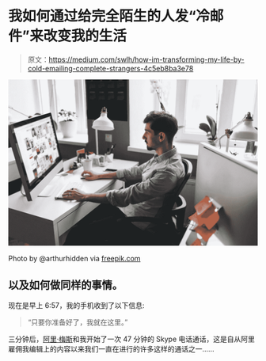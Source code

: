 # 我如何通过给完全陌生的人发“冷邮件”来改变我的生活

> 原文：<https://medium.com/swlh/how-im-transforming-my-life-by-cold-emailing-complete-strangers-4c5eb8ba3e78>

![](img/29d2b4ba1750e905f3c722418830e425.png)

Photo by @arthurhidden via [freepik.com](https://www.freepik.com/free-photo/handsome-businessman-working-office_6434020.htm)

## 以及如何做同样的事情。

现在是早上 6:57，我的手机收到了以下信息:

> “只要你准备好了，我就在这里。”

三分钟后，[阿里·梅斯](https://medium.com/u/d43c46db5b92?source=post_page-----4c5eb8ba3e78--------------------------------)和我开始了一次 47 分钟的 Skype 电话通话，这是自从阿里雇佣我编辑上的内容以来我们一直在进行的许多这样的通话之一……